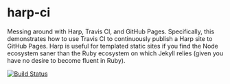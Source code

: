 harp-ci
=======

Messing around with Harp, Travis CI, and GitHub Pages. Specifically, this demonstrates how to use Travis CI to continuously publish a Harp site to GitHub Pages. Harp is useful for templated static sites if you find the Node ecosystem saner than the Ruby ecosystem on which Jekyll relies (given you have no desire to become fluent in Ruby).

[![Build Status](https://travis-ci.org/mcgwiz/harp-ci.svg?branch=master)](https://travis-ci.org/mcgwiz/harp-ci)
